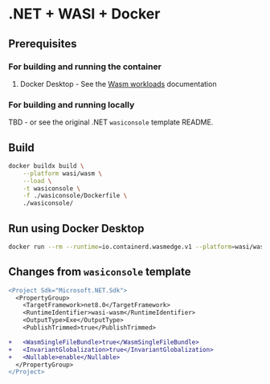 # .NET + WASI + Docker

## Prerequisites

### For building and running the container

1. Docker Desktop - See the [Wasm workloads](https://docs.docker.com/desktop/wasm/) documentation

### For building and running locally

TBD - or see the original .NET `wasiconsole` template README.

## Build

```bash
docker buildx build \
    --platform wasi/wasm \
    --load \
    -t wasiconsole \
    -f ./wasiconsole/Dockerfile \
    ./wasiconsole/
```

## Run using Docker Desktop

```bash
docker run --rm --runtime=io.containerd.wasmedge.v1 --platform=wasi/wasm wasiconsole
```

## Changes from `wasiconsole` template

```diff
<Project Sdk="Microsoft.NET.Sdk">
  <PropertyGroup>
    <TargetFramework>net8.0</TargetFramework>
    <RuntimeIdentifier>wasi-wasm</RuntimeIdentifier>
    <OutputType>Exe</OutputType>
    <PublishTrimmed>true</PublishTrimmed>

+   <WasmSingleFileBundle>true</WasmSingleFileBundle>
+   <InvariantGlobalization>true</InvariantGlobalization>
+   <Nullable>enable</Nullable>
  </PropertyGroup>
</Project>
```
